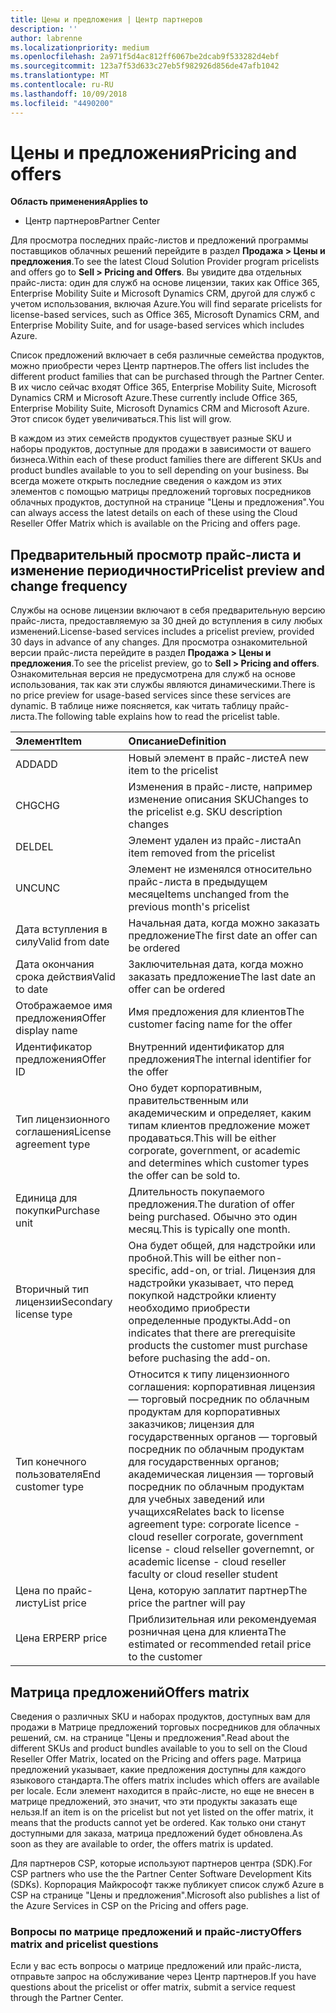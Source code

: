 ```yaml
---
title: Цены и предложения | Центр партнеров
description: ''
author: labrenne
ms.localizationpriority: medium
ms.openlocfilehash: 2a971f5d4ac812ff6067be2dcab9f533282d4ebf
ms.sourcegitcommit: 123a7f53d633c27eb5f982926d856de47afb1042
ms.translationtype: MT
ms.contentlocale: ru-RU
ms.lasthandoff: 10/09/2018
ms.locfileid: "4490200"
---
```

# <a name="pricing-and-offers"></a><span data-ttu-id="d43a4-102">Цены и предложения</span><span class="sxs-lookup"><span data-stu-id="d43a4-102">Pricing and offers</span></span>

**<span data-ttu-id="d43a4-103">Область применения</span><span class="sxs-lookup"><span data-stu-id="d43a4-103">Applies to</span></span>**

-  <span data-ttu-id="d43a4-104">Центр партнеров</span><span class="sxs-lookup"><span data-stu-id="d43a4-104">Partner Center</span></span>

<span data-ttu-id="d43a4-105">Для просмотра последних прайс-листов и предложений программы поставщиков облачных решений перейдите в раздел **Продажа > Цены и предложения**.</span><span class="sxs-lookup"><span data-stu-id="d43a4-105">To see the latest Cloud Solution Provider program pricelists and offers go to **Sell > Pricing and Offers**.</span></span> <span data-ttu-id="d43a4-106">Вы увидите два отдельных прайс-листа: один для служб на основе лицензии, таких как Office 365, Enterprise Mobility Suite и Microsoft Dynamics CRM, другой для служб с учетом использования, включая Azure.</span><span class="sxs-lookup"><span data-stu-id="d43a4-106">You will find separate pricelists for license-based services, such as Office 365, Microsoft Dynamics CRM, and Enterprise Mobility Suite, and for usage-based services which includes Azure.</span></span> 

<span data-ttu-id="d43a4-107">Список предложений включает в себя различные семейства продуктов, можно приобрести через Центр партнеров.</span><span class="sxs-lookup"><span data-stu-id="d43a4-107">The offers list includes the different product families that can be purchased through the Partner Center.</span></span> <span data-ttu-id="d43a4-108">В их число сейчас входят Office 365, Enterprise Mobility Suite, Microsoft Dynamics CRM и Microsoft Azure.</span><span class="sxs-lookup"><span data-stu-id="d43a4-108">These currently include Office 365, Enterprise Mobility Suite, Microsoft Dynamics CRM and Microsoft Azure.</span></span> <span data-ttu-id="d43a4-109">Этот список будет увеличиваться.</span><span class="sxs-lookup"><span data-stu-id="d43a4-109">This list will grow.</span></span>

<span data-ttu-id="d43a4-110">В каждом из этих семейств продуктов существует разные SKU и наборы продуктов, доступные для продажи в зависимости от вашего бизнеса.</span><span class="sxs-lookup"><span data-stu-id="d43a4-110">Within each of these product families there are different SKUs and product bundles available to you to sell depending on your business.</span></span> <span data-ttu-id="d43a4-111">Вы всегда можете открыть последние сведения о каждом из этих элементов с помощью матрицы предложений торговых посредников облачных продуктов, доступной на странице "Цены и предложения".</span><span class="sxs-lookup"><span data-stu-id="d43a4-111">You can always access the latest details on each of these using the Cloud Reseller Offer Matrix which is available on the Pricing and offers page.</span></span>

## <a name="pricelist-preview-and-change-frequency"></a><span data-ttu-id="d43a4-112">Предварительный просмотр прайс-листа и изменение периодичности</span><span class="sxs-lookup"><span data-stu-id="d43a4-112">Pricelist preview and change frequency</span></span> 

<span data-ttu-id="d43a4-113">Службы на основе лицензии включают в себя предварительную версию прайс-листа, предоставляемую за 30 дней до вступления в силу любых изменений.</span><span class="sxs-lookup"><span data-stu-id="d43a4-113">License-based services includes a pricelist preview, provided 30 days in advance of any changes.</span></span> <span data-ttu-id="d43a4-114">Для просмотра ознакомительной версии прайс-листа перейдите в раздел **Продажа > Цены и предложения**.</span><span class="sxs-lookup"><span data-stu-id="d43a4-114">To see the pricelist preview, go to **Sell > Pricing and offers**.</span></span> <span data-ttu-id="d43a4-115">Ознакомительная версия не предусмотрена для служб на основе использования, так как эти службы являются динамическими.</span><span class="sxs-lookup"><span data-stu-id="d43a4-115">There is no price preview for usage-based services since these services are dynamic.</span></span> <span data-ttu-id="d43a4-116">В таблице ниже поясняется, как читать таблицу прайс-листа.</span><span class="sxs-lookup"><span data-stu-id="d43a4-116">The following table explains how to read the pricelist table.</span></span>

|**<span data-ttu-id="d43a4-117">Элемент</span><span class="sxs-lookup"><span data-stu-id="d43a4-117">Item</span></span>**        |**<span data-ttu-id="d43a4-118">Описание</span><span class="sxs-lookup"><span data-stu-id="d43a4-118">Definition</span></span>**      |
|:-----------   |:-----------   |
|<span data-ttu-id="d43a4-119">ADD</span><span class="sxs-lookup"><span data-stu-id="d43a4-119">ADD</span></span>   |<span data-ttu-id="d43a4-120">Новый элемент в прайс-листе</span><span class="sxs-lookup"><span data-stu-id="d43a4-120">A new item to the pricelist</span></span>|
|<span data-ttu-id="d43a4-121">CHG</span><span class="sxs-lookup"><span data-stu-id="d43a4-121">CHG</span></span>   |<span data-ttu-id="d43a4-122">Изменения в прайс-листе, например изменение описания SKU</span><span class="sxs-lookup"><span data-stu-id="d43a4-122">Changes to the pricelist e.g. SKU description changes</span></span>|
|<span data-ttu-id="d43a4-123">DEL</span><span class="sxs-lookup"><span data-stu-id="d43a4-123">DEL</span></span>   |<span data-ttu-id="d43a4-124">Элемент удален из прайс-листа</span><span class="sxs-lookup"><span data-stu-id="d43a4-124">An item removed from the pricelist</span></span>|
|<span data-ttu-id="d43a4-125">UNC</span><span class="sxs-lookup"><span data-stu-id="d43a4-125">UNC</span></span>   |<span data-ttu-id="d43a4-126">Элемент не изменялся относительно прайс-листа в предыдущем месяце</span><span class="sxs-lookup"><span data-stu-id="d43a4-126">Items unchanged from the previous month's pricelist</span></span>   |
|<span data-ttu-id="d43a4-127">Дата вступления в силу</span><span class="sxs-lookup"><span data-stu-id="d43a4-127">Valid from date</span></span>   |<span data-ttu-id="d43a4-128">Начальная дата, когда можно заказать предложение</span><span class="sxs-lookup"><span data-stu-id="d43a4-128">The first date an offer can be ordered</span></span>    |
|<span data-ttu-id="d43a4-129">Дата окончания срока действия</span><span class="sxs-lookup"><span data-stu-id="d43a4-129">Valid to date</span></span>   |<span data-ttu-id="d43a4-130">Заключительная дата, когда можно заказать предложение</span><span class="sxs-lookup"><span data-stu-id="d43a4-130">The last date an offer can be ordered</span></span>   |
|<span data-ttu-id="d43a4-131">Отображаемое имя предложения</span><span class="sxs-lookup"><span data-stu-id="d43a4-131">Offer display name</span></span>   |<span data-ttu-id="d43a4-132">Имя предложения для клиентов</span><span class="sxs-lookup"><span data-stu-id="d43a4-132">The customer facing name for the offer</span></span>   |
|<span data-ttu-id="d43a4-133">Идентификатор предложения</span><span class="sxs-lookup"><span data-stu-id="d43a4-133">Offer ID</span></span>   |<span data-ttu-id="d43a4-134">Внутренний идентификатор для предложения</span><span class="sxs-lookup"><span data-stu-id="d43a4-134">The internal identifier for the offer</span></span>   |
|<span data-ttu-id="d43a4-135">Тип лицензионного соглашения</span><span class="sxs-lookup"><span data-stu-id="d43a4-135">License agreement type</span></span>   |<span data-ttu-id="d43a4-136">Оно будет корпоративным, правительственным или академическим и определяет, каким типам клиентов предложение может продаваться.</span><span class="sxs-lookup"><span data-stu-id="d43a4-136">This will be either corporate, government, or academic and determines which customer types the offer can be sold to.</span></span>|
|<span data-ttu-id="d43a4-137">Единица для покупки</span><span class="sxs-lookup"><span data-stu-id="d43a4-137">Purchase unit</span></span>   |<span data-ttu-id="d43a4-138">Длительность покупаемого предложения.</span><span class="sxs-lookup"><span data-stu-id="d43a4-138">The duration of offer being purchased.</span></span> <span data-ttu-id="d43a4-139">Обычно это один месяц.</span><span class="sxs-lookup"><span data-stu-id="d43a4-139">This is typically one month.</span></span>   |
|<span data-ttu-id="d43a4-140">Вторичный тип лицензии</span><span class="sxs-lookup"><span data-stu-id="d43a4-140">Secondary license type</span></span>   |<span data-ttu-id="d43a4-141">Она будет общей, для надстройки или пробной.</span><span class="sxs-lookup"><span data-stu-id="d43a4-141">This will be either non-specific, add-on, or trial.</span></span> <span data-ttu-id="d43a4-142">Лицензия для надстройки указывает, что перед покупкой надстройки клиенту необходимо приобрести определенные продукты.</span><span class="sxs-lookup"><span data-stu-id="d43a4-142">Add-on indicates that there are prerequisite products the customer must purchase before puchasing the add-on.</span></span>|
|<span data-ttu-id="d43a4-143">Тип конечного пользователя</span><span class="sxs-lookup"><span data-stu-id="d43a4-143">End customer type</span></span>   |<span data-ttu-id="d43a4-144">Относится к типу лицензионного соглашения: корпоративная лицензия — торговый посредник по облачным продуктам для корпоративных заказчиков; лицензия для государственных органов — торговый посредник по облачным продуктам для государственных органов; академическая лицензия — торговый посредник по облачным продуктам для учебных заведений или учащихся</span><span class="sxs-lookup"><span data-stu-id="d43a4-144">Relates back to license agreement type: corporate licence - cloud reseller corporate, government license - cloud relseller governemnt, or academic license - cloud reseller faculty or cloud reseller student</span></span>   |
|<span data-ttu-id="d43a4-145">Цена по прайс-листу</span><span class="sxs-lookup"><span data-stu-id="d43a4-145">List price</span></span>   |<span data-ttu-id="d43a4-146">Цена, которую заплатит партнер</span><span class="sxs-lookup"><span data-stu-id="d43a4-146">The price the partner will pay</span></span>   |
|<span data-ttu-id="d43a4-147">Цена ERP</span><span class="sxs-lookup"><span data-stu-id="d43a4-147">ERP price</span></span>   |<span data-ttu-id="d43a4-148">Приблизительная или рекомендуемая розничная цена для клиента</span><span class="sxs-lookup"><span data-stu-id="d43a4-148">The estimated or recommended retail price to the customer</span></span>   |

## <a name="offers-matrix"></a><span data-ttu-id="d43a4-149">Матрица предложений</span><span class="sxs-lookup"><span data-stu-id="d43a4-149">Offers matrix</span></span>

<span data-ttu-id="d43a4-150">Сведения о различных SKU и наборах продуктов, доступных вам для продажи в Матрице предложений торговых посредников для облачных решений, см. на странице "Цены и предложения".</span><span class="sxs-lookup"><span data-stu-id="d43a4-150">Read about the different SKUs and product bundles available to you to sell on the Cloud Reseller Offer Matrix, located on the Pricing and offers page.</span></span> <span data-ttu-id="d43a4-151">Матрица предложений указывает, какие предложения доступны для каждого языкового стандарта.</span><span class="sxs-lookup"><span data-stu-id="d43a4-151">The offers matrix includes which offers are available per locale.</span></span> <span data-ttu-id="d43a4-152">Если элемент находится в прайс-листе, но еще не внесен в матрице предложений, это значит, что эти продукты заказать еще нельзя.</span><span class="sxs-lookup"><span data-stu-id="d43a4-152">If an item is on the pricelist but not yet listed on the offer matrix, it means that the products cannot yet be ordered.</span></span> <span data-ttu-id="d43a4-153">Как только они станут доступными для заказа, матрица предложений будет обновлена.</span><span class="sxs-lookup"><span data-stu-id="d43a4-153">As soon as they are available to order, the offers matrix is updated.</span></span>

<span data-ttu-id="d43a4-154">Для партнеров CSP, которые используют партнеров центра (SDK).</span><span class="sxs-lookup"><span data-stu-id="d43a4-154">For CSP partners who use the the Partner Center Software Development Kits (SDKs).</span></span> <span data-ttu-id="d43a4-155">Корпорация Майкрософт также публикует список служб Azure в CSP на странице "Цены и предложения".</span><span class="sxs-lookup"><span data-stu-id="d43a4-155">Microsoft also publishes a list of the Azure Services in CSP on the Pricing and offers page.</span></span>

### <a name="offers-matrix-and-pricelist-questions"></a><span data-ttu-id="d43a4-156">Вопросы по матрице предложений и прайс-листу</span><span class="sxs-lookup"><span data-stu-id="d43a4-156">Offers matrix and pricelist questions</span></span>

<span data-ttu-id="d43a4-157">Если у вас есть вопросы о матрице предложений или прайс-листа, отправьте запрос на обслуживание через Центр партнеров.</span><span class="sxs-lookup"><span data-stu-id="d43a4-157">If you have questions about the pricelist or offer matrix, submit a service request through the Partner Center.</span></span>
